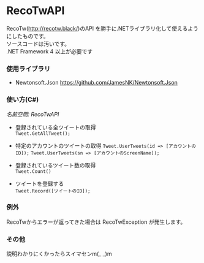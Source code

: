 # RecoTwAPI

RecoTw(<http://recotw.black/>)のAPI を勝手に.NETライブラリ化して使えるようにしたものです。  
ソースコードは汚いです。  
.NET Framework 4 以上が必要です

### 使用ライブラリ
* Newtonsoft.Json
https://github.com/JamesNK/Newtonsoft.Json

### 使い方(C#)
*名前空間: RecoTwAPI*

* 登録されている全ツイートの取得  
`Tweet.GetAllTweet();`

* 特定のアカウントのツイートの取得
`Tweet.UserTweets(id => [アカウントのID]);`
`Tweet.UserTweets(sn => [アカウントのScreenName]);`

* 登録されているツイート数の取得  
`Tweet.Count()`

* ツイートを登録する  
`Tweet.Record([ツイートのID]);`

### 例外
RecoTwからエラーが返ってきた場合は RecoTwException が発生します。  

### その他
説明わかりにくかったらスイマセンm(_ _)m